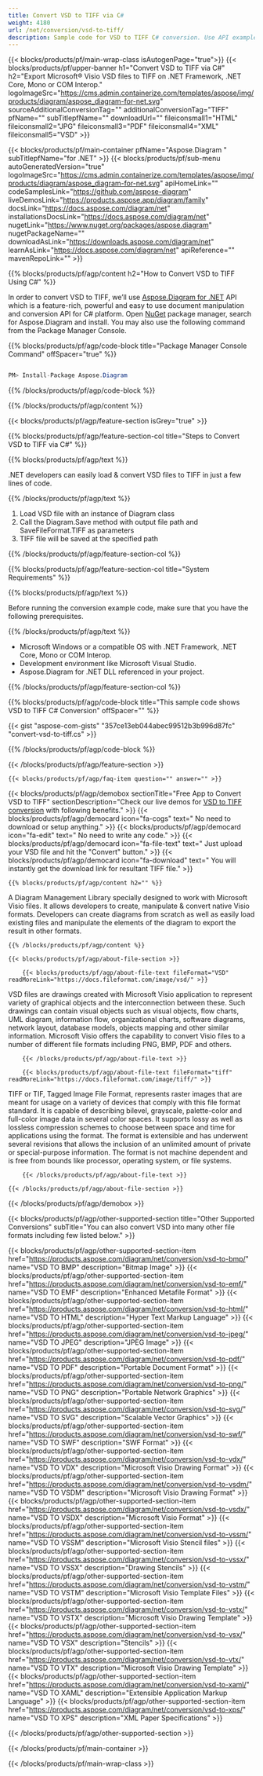 ```yaml
---
title: Convert VSD to TIFF via C# 
weight: 4180
url: /net/conversion/vsd-to-tiff/ 
description: Sample code for VSD to TIFF C# conversion. Use API example code for batch VSD files to TIFF conversion within VB.NET, Asp.NET or any .NET based application.
---
```


{{< blocks/products/pf/main-wrap-class isAutogenPage="true">}}
{{< blocks/products/pf/upper-banner h1="Convert VSD to TIFF via C#" h2="Export Microsoft® Visio VSD files to TIFF on .NET Framework, .NET Core, Mono or COM Interop." logoImageSrc="https://cms.admin.containerize.com/templates/aspose/img/products/diagram/aspose_diagram-for-net.svg" sourceAdditionalConversionTag="" additionalConversionTag="TIFF" pfName="" subTitlepfName="" downloadUrl="" fileiconsmall1="HTML" fileiconsmall2="JPG" fileiconsmall3="PDF" fileiconsmall4="XML" fileiconsmall5="VSD" >}}

{{< blocks/products/pf/main-container pfName="Aspose.Diagram " subTitlepfName="for .NET" >}}
{{< blocks/products/pf/sub-menu autoGeneratedVersion="true" logoImageSrc="https://cms.admin.containerize.com/templates/aspose/img/products/diagram/aspose_diagram-for-net.svg" apiHomeLink="" codeSamplesLink="https://github.com/aspose-diagram" liveDemosLink="https://products.aspose.app/diagram/family" docsLink="https://docs.aspose.com/diagram/net" installationsDocsLink="https://docs.aspose.com/diagram/net" nugetLink="https://www.nuget.org/packages/aspose.diagram" nugetPackageName="" downloadAsLink="https://downloads.aspose.com/diagram/net" learnAsLink="https://docs.aspose.com/diagram/net" apiReference="" mavenRepoLink="" >}}

{{% blocks/products/pf/agp/content h2="How to Convert VSD to TIFF Using C#" %}}

 In order to convert VSD to TIFF, we’ll use
 [Aspose.Diagram for .NET](https://products.aspose.com/diagram/net) 
 API which is a feature-rich, powerful and easy to use document manipulation and conversion API for C# platform. Open
 [NuGet](https://www.nuget.org/packages/aspose.diagram) 
 package manager, search for
 Aspose.Diagram 
 and install. You may also use the following command from the Package Manager Console.

{{% blocks/products/pf/agp/code-block title="Package Manager Console Command" offSpacer="true" %}}

```cs

PM> Install-Package Aspose.Diagram

```

{{% /blocks/products/pf/agp/code-block %}}

{{% /blocks/products/pf/agp/content %}}

{{< blocks/products/pf/agp/feature-section isGrey="true" >}}

{{% blocks/products/pf/agp/feature-section-col title="Steps to Convert VSD to TIFF via C#" %}}

{{% blocks/products/pf/agp/text %}}

 .NET developers can easily load & convert VSD files to TIFF in just a few lines of code.

{{% /blocks/products/pf/agp/text %}}

1.  Load VSD file with an instance of Diagram class
1.  Call the Diagram.Save method with output file path and SaveFileFormat.TIFF as parameters
1.  TIFF file will be saved at the specified path

{{% /blocks/products/pf/agp/feature-section-col %}}

{{% blocks/products/pf/agp/feature-section-col title="System Requirements" %}}

{{% blocks/products/pf/agp/text %}}

 Before running the conversion example code, make sure that you have the following prerequisites.

{{% /blocks/products/pf/agp/text %}}

-  Microsoft Windows or a compatible OS with .NET Framework, .NET Core, Mono or COM Interop.
-  Development environment like Microsoft Visual Studio.
-  Aspose.Diagram for .NET DLL referenced in your project.

{{% /blocks/products/pf/agp/feature-section-col %}}

{{% blocks/products/pf/agp/code-block title="This sample code shows VSD to TIFF C# Conversion" offSpacer="" %}}

{{< gist "aspose-com-gists" "357ce13eb044abec99512b3b996d87fc" "convert-vsd-to-tiff.cs" >}}

{{% /blocks/products/pf/agp/code-block %}}

{{< /blocks/products/pf/agp/feature-section >}}

    {{< blocks/products/pf/agp/faq-item question="" answer="" >}}
 

<!-- aboutfile Starts -->

{{< blocks/products/pf/agp/demobox sectionTitle="Free App to Convert VSD to TIFF" sectionDescription="Check our live demos for [VSD to TIFF conversion](https://products.aspose.app/diagram/conversion/vsd-to-tiff) with following benefits." >}}
        {{< blocks/products/pf/agp/democard icon="fa-cogs" text=" No need to download or setup anything." >}}
        {{< blocks/products/pf/agp/democard icon="fa-edit" text=" No need to write any code." >}}
        {{< blocks/products/pf/agp/democard icon="fa-file-text" text=" Just upload your VSD file and hit the \"Convert\" button." >}}
        {{< blocks/products/pf/agp/democard icon="fa-download" text=" You will instantly get the download link for resultant TIFF file." >}}

    {{% blocks/products/pf/agp/content h2="" %}}

 A Diagram Management Library specially designed to work with Microsoft Visio files. It allows developers to create, manipulate & convert native Visio formats. Developers can create diagrams from scratch as well as easily load existing files and manipulate the elements of the diagram to export the result in other formats.



    {{% /blocks/products/pf/agp/content %}}

    {{< blocks/products/pf/agp/about-file-section >}}

        {{< blocks/products/pf/agp/about-file-text fileFormat="VSD" readMoreLink="https://docs.fileformat.com/image/vsd/" >}}
VSD files are drawings created with Microsoft Visio application to represent variety of graphical objects and the interconnection between these. Such drawings can contain visual objects such as visual objects, flow charts, UML diagram, information flow, organizational charts, software diagrams, network layout, database models, objects mapping and other similar information. Microsoft Visio offers the capability to convert Visio files to a number of different file formats including PNG, BMP, PDF and others.

        {{< /blocks/products/pf/agp/about-file-text >}}

        {{< blocks/products/pf/agp/about-file-text fileFormat="tiff" readMoreLink="https://docs.fileformat.com/image/tiff/" >}}
TIFF or TIF, Tagged Image File Format, represents raster images that are meant for usage on a variety of devices that comply with this file format standard. It is capable of describing bilevel, grayscale, palette-color and full-color image data in several color spaces. It supports lossy as well as lossless compression schemes to choose between space and time for applications using the format. The format is extensible and has underwent several revisions that allows the inclusion of an unlimited amount of private or special-purpose information. The format is not machine dependent and is free from bounds like processor, operating system, or file systems.

        {{< /blocks/products/pf/agp/about-file-text >}}

    {{< /blocks/products/pf/agp/about-file-section >}}

{{< /blocks/products/pf/agp/demobox >}}

<!-- aboutfile Ends -->

{{< blocks/products/pf/agp/other-supported-section title="Other Supported Conversions" subTitle="You can also convert VSD into many other file formats including few listed below." >}}

{{< blocks/products/pf/agp/other-supported-section-item href="https://products.aspose.com/diagram/net/conversion/vsd-to-bmp/" name="VSD TO BMP" description="Bitmap Image" >}}
{{< blocks/products/pf/agp/other-supported-section-item href="https://products.aspose.com/diagram/net/conversion/vsd-to-emf/" name="VSD TO EMF" description="Enhanced Metafile Format" >}}
{{< blocks/products/pf/agp/other-supported-section-item href="https://products.aspose.com/diagram/net/conversion/vsd-to-html/" name="VSD TO HTML" description="Hyper Text Markup Language" >}}
{{< blocks/products/pf/agp/other-supported-section-item href="https://products.aspose.com/diagram/net/conversion/vsd-to-jpeg/" name="VSD TO JPEG" description="JPEG Image" >}}
{{< blocks/products/pf/agp/other-supported-section-item href="https://products.aspose.com/diagram/net/conversion/vsd-to-pdf/" name="VSD TO PDF" description="Portable Document Format" >}}
{{< blocks/products/pf/agp/other-supported-section-item href="https://products.aspose.com/diagram/net/conversion/vsd-to-png/" name="VSD TO PNG" description="Portable Network Graphics" >}}
{{< blocks/products/pf/agp/other-supported-section-item href="https://products.aspose.com/diagram/net/conversion/vsd-to-svg/" name="VSD TO SVG" description="Scalable Vector Graphics" >}}
{{< blocks/products/pf/agp/other-supported-section-item href="https://products.aspose.com/diagram/net/conversion/vsd-to-swf/" name="VSD TO SWF" description="SWF Format" >}}
{{< blocks/products/pf/agp/other-supported-section-item href="https://products.aspose.com/diagram/net/conversion/vsd-to-vdx/" name="VSD TO VDX" description="Microsoft Visio Drawing Format" >}}
{{< blocks/products/pf/agp/other-supported-section-item href="https://products.aspose.com/diagram/net/conversion/vsd-to-vsdm/" name="VSD TO VSDM" description="Microsoft Visio Drawing Format" >}}
{{< blocks/products/pf/agp/other-supported-section-item href="https://products.aspose.com/diagram/net/conversion/vsd-to-vsdx/" name="VSD TO VSDX" description="Microsoft Visio Format" >}}
{{< blocks/products/pf/agp/other-supported-section-item href="https://products.aspose.com/diagram/net/conversion/vsd-to-vssm/" name="VSD TO VSSM" description="Microsoft Visio Stencil files" >}}
{{< blocks/products/pf/agp/other-supported-section-item href="https://products.aspose.com/diagram/net/conversion/vsd-to-vssx/" name="VSD TO VSSX" description="Drawing Stencils" >}}
{{< blocks/products/pf/agp/other-supported-section-item href="https://products.aspose.com/diagram/net/conversion/vsd-to-vstm/" name="VSD TO VSTM" description="Microsoft Visio Template Files" >}}
{{< blocks/products/pf/agp/other-supported-section-item href="https://products.aspose.com/diagram/net/conversion/vsd-to-vstx/" name="VSD TO VSTX" description="Microsoft Visio Drawing Template" >}}
{{< blocks/products/pf/agp/other-supported-section-item href="https://products.aspose.com/diagram/net/conversion/vsd-to-vsx/" name="VSD TO VSX" description="Stencils" >}}
{{< blocks/products/pf/agp/other-supported-section-item href="https://products.aspose.com/diagram/net/conversion/vsd-to-vtx/" name="VSD TO VTX" description="Microsoft Visio Drawing Template" >}}
{{< blocks/products/pf/agp/other-supported-section-item href="https://products.aspose.com/diagram/net/conversion/vsd-to-xaml/" name="VSD TO XAML" description="Extensible Application Markup Language" >}}
{{< blocks/products/pf/agp/other-supported-section-item href="https://products.aspose.com/diagram/net/conversion/vsd-to-xps/" name="VSD TO XPS" description="XML Paper Specifications" >}}

{{< /blocks/products/pf/agp/other-supported-section >}}

{{< /blocks/products/pf/main-container >}}
    
{{< /blocks/products/pf/main-wrap-class >}}